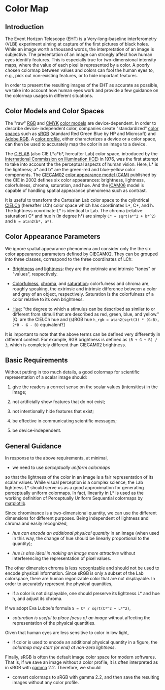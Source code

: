 # Color Map

## Introduction

The Event Horizon Telescope (EHT) is a Very-long-baseline
interferometry (VLBI) experiment aiming at capture of the first
pictures of black holes.  While an image worth a thousand words, the
interpretation of an image is subjective.  The presentation of an
image can strongly affect how human eyes identify features.  This is
especially true for two-dimensional intensity maps, where the value of
each pixel is represented by a color.  A poorly chosen colormap
between values and colors can fool the human eyes to, e.g., pick out
non-existing features, or to hide important features.

In order to present the resulting images of the EHT as accurate as
possible, we take into account how human eyes work and provide a few
guidance on the colormap usages in different situations.

## Color Models and Color Spaces

The "raw" [RGB](https://en.wikipedia.org/wiki/RGB_color_model) and
[CMYK](https://en.wikipedia.org/wiki/CMYK_color_model) [color
models](https://en.wikipedia.org/wiki/Color_model) are
device-dependent.  In order to describe device-independent color,
companies create "standardized" [color
spaces](https://en.wikipedia.org/wiki/Color_space) such as
[sRGB](https://en.wikipedia.org/wiki/SRGB) (standard Red Green Blue by
HP and Microsoft) and [Adobe RGB](https://en.wikipedia.org/wiki/Adobe_RGB_color_space).  A [color
profile](https://en.wikipedia.org/wiki/ICC_profile), either
characterizes a device or a color space, can then be used to
accurately map the color in an image to a device.

The [CIELAB](https://en.wikipedia.org/wiki/CIELAB_color_space) (also
CIE L\*a\*b\*, hereafter Lab) color space, introduced by the
[International Commission on Illumination
(ICE)](https://en.wikipedia.org/wiki/International_Commission_on_Illumination)
in 1976, was the first attempt to take into account the the perceptual
aspects of human vision.  Here, L\* is the lightness; a\* and b\* are
the green-red and blue-yellow color components.  The
[CIECAM02](https://en.wikipedia.org/wiki/CIECAM02) [color appearance
model (CAM)](https://en.wikipedia.org/wiki/Color_appearance_model)
published by the CIE in 2002 defines six color appearances:
brightness, lightness, colorfulness, chroma, saturation, and hue.  And
the
[iCAM06](https://en.wikipedia.org/wiki/Color_appearance_model#iCAM06)
model is capable of handling spatial appearance phenomena such as
contrast.

It is useful to transform the Cartesian Lab color space to the
cylindrical [CIELCh](https://en.wikipedia.org/wiki/CIELAB_color_space#Cylindrical_representation:_CIELCh_or_CIEHLC)
(hereafter LCh) color space which has coordinates L\*, C\*, and h.
The lightness coordinate L\* is identical to Lab.  The chroma
(relative saturation) C\* and hue h (in degree h°) are simply `C* =
sqrt(a*^2 + b*^2)` and `h = atan2(b*, a*)`.

## Color Appearance Parameters

We ignore spatial appearance phenomena and consider only the the six
color appearance parameters defined by CIECAM02.  They can be grouped
into three classes, correspond to the three coordinates of LCh:

- [Brightness](https://en.wikipedia.org/wiki/Brightness) and
  [lightness](https://en.wikipedia.org/wiki/Lightness): they are the
  extrinsic and intrinsic "tones" or "values", respectively.

- [Colorfulness](https://en.wikipedia.org/wiki/Colorfulness),
  [chroma](https://en.wikipedia.org/wiki/Colorfulness#Chroma_in_CIE_1976_L*a*b*_and_L*u*v*_color_spaces),
  and [saturation](https://en.wikipedia.org/wiki/Colorfulness#Saturation):
  colorfulness and chroma are, roughly speaking, the extrinsic and
  intrinsic difference between a color and grey of an object,
  respectively.  Saturation is the colorfulness of a color relative to
  its own brightness.

- [Hue](https://en.wikipedia.org/wiki/Hue): "the degree to which a
  stimulus can be described as similar to or different from stimuli
  that are described as red, green, blue, and yellow."  [Q: are the
  CIELCh hue and (s)RGB hue `h_rgb = atan2(sqrt(3) * (G-B), 2*R - G -
  B)` equivalent?]

It is important to note that the above terms can be defined very
differently in different context.  For example, RGB brightness is
defined as `(R + G + B) / 3`, which is completely different than
CIECAM02 brightness.

## Basic Requirements

Without putting in too much details, a good colormap for scientific
representation of a scalar image should:

1. give the readers a correct sense on the scalar values (intensities)
   in the image;

2. not artificially show features that do not exist;

3. not intentionally hide features that exist;

4. be effective in communicating scientific messages;

5. be device-independent.

## General Guidance

In response to the above requirements, at minimal,

- we need to use *perceptually uniform colormaps*

so that the lightness of the color in an image is a fair
representation of its scalar values.  While visual perception is a
complex science, the Lab lightness L\* should serve us as a good
approximation for generating perceptually uniform colormaps.  In fact,
linearity in L\* is used as the working definition of Perceptually
Uniform Sequential colormaps by
[matplotlib](https://matplotlib.org/users/colormaps.html).

Since chrominance is a two-dimensional quantity, we can use the
different dimensions for different purposes.  Being independent of
lightness and chroma and easily recognized,

- *hue can encode an additional physical quantity* in an image (when
  used in this way, the change of hue should be linearly proportional
  to the quantity);

- *hue is also ideal in making an image more attractive* without
  interferencing the representation of pixel values.

The other dimension chroma is less recognizable and should not be used
to encode physical information.  Since sRGB is only a subset of the
Lab colorspace, there are human regonizable color that are not
displayable.  In order to accurately represent the physical
quantities,

- if a color is not displayable, one should preserve its lightness L\*
  and hue h, and adjust its chroma.

If we adopt Eva Lubbe's formula `S = C* / sqrt(C*^2 + L*^2)`,

- *saturation is useful to place focus of an image* without affecting
  the representation of the physical quantities.

Given that human eyes are less sensitive to color in low light,

- if color is used to encode an additional physical quantity in a
  figure, the *colormap may start (or end) at non-zero lightness*.

Finally, sRGB is often the default image color space for modern
softwares.  That is, if we save an image without a color profile, it
is often interpreted as in sRGB with [gamma](https://en.wikipedia.org/wiki/Gamma_correction) 2.2.
Therefore, we should

- convert colormaps to sRGB with gamma 2.2, and then save the
  resulting images without any color profile.
